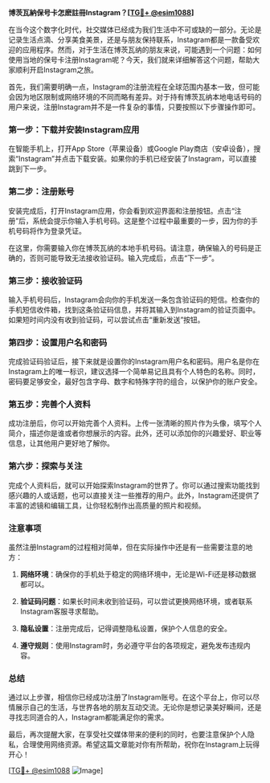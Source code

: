 **博茨瓦納保号卡怎麽註冊Instagram？[[TG💪+ @esim1088](https://t.me/s/esim1088)]**

在当今这个数字化时代，社交媒体已经成为我们生活中不可或缺的一部分。无论是记录生活点滴、分享美食美景，还是与朋友保持联系，Instagram都是一款备受欢迎的应用程序。然而，对于生活在博茨瓦纳的朋友来说，可能遇到一个问题：如何使用当地的保号卡注册Instagram呢？今天，我们就来详细解答这个问题，帮助大家顺利开启Instagram之旅。

首先，我们需要明确一点，Instagram的注册流程在全球范围内基本一致，但可能会因为地区限制或网络环境的不同而略有差异。对于持有博茨瓦纳本地电话号码的用户来说，注册Instagram并不是一件复杂的事情，只要按照以下步骤操作即可。

### 第一步：下载并安装Instagram应用

在智能手机上，打开App Store（苹果设备）或Google Play商店（安卓设备），搜索“Instagram”并点击下载安装。如果你的手机已经安装了Instagram，可以直接跳到下一步。

### 第二步：注册账号

安装完成后，打开Instagram应用，你会看到欢迎界面和注册按钮。点击“注册”后，系统会提示你输入手机号码。这是整个过程中最重要的一步，因为你的手机号码将作为登录凭证。

在这里，你需要输入你在博茨瓦纳的本地手机号码。请注意，确保输入的号码是正确的，否则可能导致无法接收验证码。输入完成后，点击“下一步”。

### 第三步：接收验证码

输入手机号码后，Instagram会向你的手机发送一条包含验证码的短信。检查你的手机短信收件箱，找到这条验证码信息，并将其输入到Instagram的验证页面中。如果短时间内没有收到验证码，可以尝试点击“重新发送”按钮。

### 第四步：设置用户名和密码

完成验证码验证后，接下来就是设置你的Instagram用户名和密码。用户名是你在Instagram上的唯一标识，建议选择一个简单易记且具有个人特色的名称。同时，密码要足够安全，最好包含字母、数字和特殊字符的组合，以保护你的账户安全。

### 第五步：完善个人资料

成功注册后，你可以开始完善个人资料。上传一张清晰的照片作为头像，填写个人简介，描述你是谁或者你想展示的内容。此外，还可以添加你的兴趣爱好、职业等信息，让其他用户更好地了解你。

### 第六步：探索与关注

完成个人资料后，就可以开始探索Instagram的世界了。你可以通过搜索功能找到感兴趣的人或话题，也可以直接关注一些推荐的用户。此外，Instagram还提供了丰富的滤镜和编辑工具，让你轻松制作出高质量的照片和视频。

### 注意事项

虽然注册Instagram的过程相对简单，但在实际操作中还是有一些需要注意的地方：

1. **网络环境**：确保你的手机处于稳定的网络环境中，无论是Wi-Fi还是移动数据都可以。
   
2. **验证码问题**：如果长时间未收到验证码，可以尝试更换网络环境，或者联系Instagram客服寻求帮助。

3. **隐私设置**：注册完成后，记得调整隐私设置，保护个人信息的安全。

4. **遵守规则**：使用Instagram时，务必遵守平台的各项规定，避免发布违规内容。

### 总结

通过以上步骤，相信你已经成功注册了Instagram账号。在这个平台上，你可以尽情展示自己的生活，与世界各地的朋友互动交流。无论你是想记录美好瞬间，还是寻找志同道合的人，Instagram都能满足你的需求。

最后，再次提醒大家，在享受社交媒体带来的便利的同时，也要注意保护个人隐私，合理使用网络资源。希望这篇文章能对你有所帮助，祝你在Instagram上玩得开心！

[[TG💪+ @esim1088](https://t.me/s/esim1088) ![Image](https://i.postimg.cc/4NQfJmqS/Snipaste-2025-05-13-00-14-12.png)]